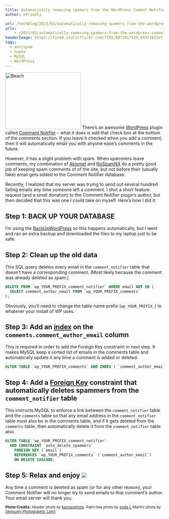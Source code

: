 ```yaml
---
title: Automatically removing spamers from the WordPress Coment Notifier Plugin's Database
author: nFriedly

url: /techblog/2013/03/automatically-removing-spamers-from-the-wordpress-coment-notifier-plugins-database/
urls:
    - /2013/03/automatically-removing-spamers-from-the-wordpress-coment-notifier-plugins-database/
headerImage: https://farm8.staticflickr.com/7195/6873017519_843f1642ef_b.jpg
tags:
  - antispam
  - howto
  - MySQL
  - WordPress
---
```

[<img src="https://farm1.staticflickr.com/216/512562593_33dcb600f2_m.jpg" width="240" height="180" alt="Beach" class="right" title="Spam? Not anymore! Now all I do is relax and enjoy :)" />][1] There&#8217;s an awesome [WordPress][2] plugin called [Comment Notifier][3] &#8211; what it does is add that check box at the bottom of the comments section. If you leave it checked when you add a comment, then it will automatically email you with anyone ease&#8217;s comments in the future.

However, it has a slight problem with spam. When spammers leave comments, my combination of [Akismet][4] and [NoSpamNX][5] do a pretty good job of keeping spam comments of of the site, but not before their (usually fake) email gets added to the Comment Notifier database. 

Recently, I realized that my server was trying to send out several hundred failing emails any time someone left a comment. I shot a short feature request (and a small donation) to the Comment Notifier plugin&#8217;s author, but then decided that this was one I could take on myself. Here&#8217;s how I did it:

<!--more-->

## Step 1: BACK UP YOUR DATABASE

I&#8217;m using the [BackUpWordPress][6] so this happens automatically, but I went and ran an extra backup and downloaded the files to my laptop just to be safe.

## Step 2: Clean up the old data

This SQL query deletes every email in the `comment_notifier` table that doesn&#8217;t have a corresponding comment. (Most likely because the comment was already deleted as spam.)

``` sql
DELETE FROM `wp_YOUR_PREFIX_comment_notifier` WHERE email NOT IN (
  SELECT comment_author_email FROM `wp_YOUR_PREFIX_comments`
);
```

Obviously, you&#8217;ll need to change the table name prefix (`wp_YOUR_PREFIX_`) to whatever your install of WP uses.

## Step 3: Add an [index][7] on the `comments.comment_author_email` column

This is required in order to add the Foreign Key constraint in next step. It makes MySQL keep a sorted list of emails in the comments table and automatically update it any time a comment is added or deleted.

``` sql
ALTER TABLE `wp_YOUR_PREFIX_comments` ADD INDEX ( `comment_author_email` );
```

## Step 4: Add a [Foreign Key][8] constraint that automatically deletes spammers from the `comment_notifier` table

This instructs MySQL to enforce a link between the `comment_notifier` table and the `comments` table so that any email address in the `comment_notifier` table must also be in the comments table, and if it gets deleted from the `comments` table, then automatically delete it from the `comment_notifier` table also.

``` sql
ALTER TABLE `wp_YOUR_PREFIX_comment_notifier` 
  ADD CONSTRAINT `auto_delete_spammers` 
    FOREIGN KEY (`email`) 
    REFERENCES `wp_YOUR_PREFIX_comments` (`comment_author_email`) 
    ON DELETE CASCADE;
```

## Step 5: Relax and enjoy <img src="https://farm1.staticflickr.com/231/507111698_72ef071130_m.jpg" class="right"> 

Any time a comment is deleted as spam (or for any other reason), your Comment Notifier will no longer try to send emails to that comment&#8217;s author. Your email server will thank you.

<p class="meta"><small class="photocredit"><b>Photo Credits:</b> 
Header photo by <a href="http://www.flickr.com/photos/34022876@N06/6873017519/">kansasphoto</a>.
Palm tree photo by <a href="http://secure.flickr.com/photos/8438819@N03/512562593/">anda (:</a>
Martini photo by <a href="http://www.flickr.com/photos/seriouslyphotographic/507111698/">Seriously Photographic (Jim)</a>
</small></p>

 [1]: /techblog/2013/03/automatically-removing-spamers-from-the-wordpress-coment-notifier-plugins-database/
 [2]: http://wordpress.org/
 [3]: http://www.satollo.net/plugins/comment-notifier
 [4]: http://akismet.com/
 [5]: http://wordpress.org/extend/plugins/nospamnx/
 [6]: http://hmn.md/backupwordpress/
 [7]: http://dev.mysql.com/doc/refman/5.6/en/glossary.html#glos_index
 [8]: http://dev.mysql.com/doc/refman/5.6/en/glossary.html#glos_foreign_key

